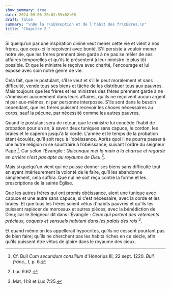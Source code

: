 ```yaml
---
show_summary: true
date: 2024-09-06 20:02:59+02:00
draft: false
summary: "\nDe la r\xE9ception et de l'habit des fr\xE8res.\n"
title: 'Chapitre 2 '
---
```





Si quelqu’un par une inspiration divine veut mener cette vie et vient à nos frères, que ceux-ci le reçoivent avec bonté. S'il persiste à vouloir mener notre vie, que les frères prennent bien garde à ne pas se mêler de ses affaires temporelles et qu’ils le présentent à leur ministre le plus tôt possible. Et que le ministre le reçoive avec charité, l'encourage et lui expose avec soin notre genre de vie. 

Cela fait, que le postulant, s’il le veut et s’il le peut moralement et sans difficulté, vende tous ses biens et tâche de les distribuer tous aux pauvres. Mais toujours que les frères et les ministres des frères prennent garde à ne s'immiscer aucunement dans leurs affaires, qu'ils ne reçoivent aucun argent ni par eux-mêmes, ni par personne interposée. S'ils sont dans le besoin cependant, que les frères puissent recevoir les choses nécessaires au corps, sauf la pécune, par nécessité comme les autres pauvres. 

Quand le postulant sera de retour, que le ministre lui concède l’habit de probation pour un an, à savoir deux tuniques sans capuce, le cordon, les braies et le caperon jusqu'à la corde. L'année et le temps de la probation étant écoulés, qu’il soit reçu à l'obéissance. Après quoi il ne pourra passer à une autre religion ni se soustraire à l’obéissance, suivant l’ordre du seigneur Pape [^1]. Car selon l’Évangile : *Quiconque met la main à la charrue et regarde en arrière n’est pas apte au royaume de Dieu* [^2]. 

[^1]: Cf. Bull *Cum secundum consilium* d'Honorius III, 22 sept. 1220. *Bull. franc.*, I, p. 6.
[^2]: Luc 9:62. 

Mais si quelqu'un vient qui ne puisse donner ses biens sans difficulté tout en ayant intérieurement la volonté de le faire, qu’il les abandonne simplement, cela suffira. Que nul ne soit reçu contre la forme et les prescriptions de la sainte Église.

Que les autres frères qui ont promis obéissance, aient une tunique avec capuce et une autre sans capuce, si c’est nécessaire, avec la corde et les braies. Et que tous les frères soient vêtus d'habits pauvres et qu'ils les puissent rapiécer de morceaux et autres pièces, avec la bénédiction de Dieu; car le Seigneur dit dans l’Évangile : *Ceux qui portent des vétements précieux, coquets et sensuels habitent dans les palais des rois* [^3].

[^3]: Mat. 11:8 et Luc 7:25.

Et quand même on les appellerait hypocrites, qu’ils ne cessent pourtant pas de bien faire; qu’ils ne cherchent pas les habits riches en ce siècle, afin qu’ils puissent être vêtus de gloire dans le royaume des cieux.

